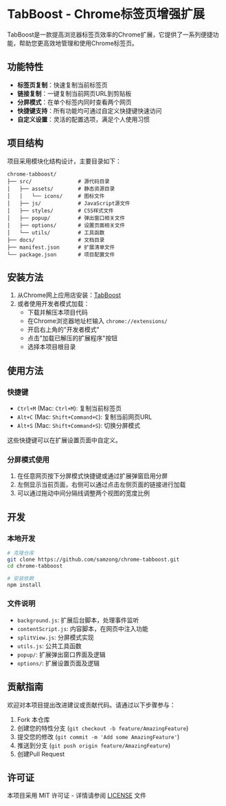 # TabBoost - Chrome标签页增强扩展

TabBoost是一款提高浏览器标签页效率的Chrome扩展，它提供了一系列便捷功能，帮助您更高效地管理和使用Chrome标签页。

## 功能特性

- **标签页复制**：快速复制当前标签页
- **链接复制**：一键复制当前网页URL到剪贴板
- **分屏模式**：在单个标签内同时查看两个网页
- **快捷键支持**：所有功能均可通过自定义快捷键快速访问
- **自定义设置**：灵活的配置选项，满足个人使用习惯

## 项目结构

项目采用模块化结构设计，主要目录如下：

```
chrome-tabboost/
├── src/               # 源代码目录
│   ├── assets/        # 静态资源目录
│   │   └── icons/     # 图标文件
│   ├── js/            # JavaScript源文件
│   ├── styles/        # CSS样式文件
│   ├── popup/         # 弹出窗口相关文件
│   ├── options/       # 设置页面相关文件
│   └── utils/         # 工具函数
├── docs/              # 文档目录
├── manifest.json      # 扩展清单文件
└── package.json       # 项目配置文件
```

## 安装方法

1. 从Chrome网上应用店安装：[TabBoost](https://chrome.google.com/webstore/detail/tabboost/...)
2. 或者使用开发者模式加载：
   - 下载并解压本项目代码
   - 在Chrome浏览器地址栏输入 `chrome://extensions/`
   - 开启右上角的"开发者模式"
   - 点击"加载已解压的扩展程序"按钮
   - 选择本项目根目录

## 使用方法

### 快捷键

- `Ctrl+M` (Mac: `Ctrl+M`): 复制当前标签页
- `Alt+C` (Mac: `Shift+Command+C`): 复制当前网页URL
- `Alt+S` (Mac: `Shift+Command+S`): 切换分屏模式

这些快捷键可以在扩展设置页面中自定义。

### 分屏模式使用

1. 在任意网页按下分屏模式快捷键或通过扩展弹窗启用分屏
2. 左侧显示当前页面，右侧可以通过点击左侧页面的链接进行加载
3. 可以通过拖动中间分隔线调整两个视图的宽度比例

## 开发

### 本地开发

```bash
# 克隆仓库
git clone https://github.com/samzong/chrome-tabboost.git
cd chrome-tabboost

# 安装依赖
npm install
```

### 文件说明

- `background.js`: 扩展后台脚本，处理事件监听
- `contentScript.js`: 内容脚本，在网页中注入功能
- `splitView.js`: 分屏模式实现
- `utils.js`: 公共工具函数
- `popup/`: 扩展弹出窗口界面及逻辑
- `options/`: 扩展设置页面及逻辑

## 贡献指南

欢迎对本项目提出改进建议或贡献代码。请通过以下步骤参与：

1. Fork 本仓库
2. 创建您的特性分支 (`git checkout -b feature/AmazingFeature`)
3. 提交您的修改 (`git commit -m 'Add some AmazingFeature'`)
4. 推送到分支 (`git push origin feature/AmazingFeature`)
5. 创建Pull Request

## 许可证

本项目采用 MIT 许可证 - 详情请参阅 [LICENSE](LICENSE) 文件
